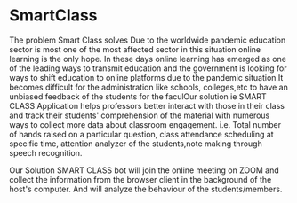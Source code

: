 # SmartClass

The problem Smart Class solves
Due to the worldwide pandemic education sector is most one of the most affected sector in this situation online learning is the only hope. In these days online learning has emerged as one of the leading ways to transmit education and the government is looking for ways to shift education to online platforms due to the pandemic situation.It becomes difficult for the administration like schools, colleges,etc to have an unbiased feedback of the students for the faculOur solution ie SMART CLASS Application helps professors better interact with those in their class and track their students' comprehension of the material with numerous ways to collect more data about classroom engagement. i.e. Total number of hands raised on a particular question, class attendance scheduling at specific time, attention analyzer of the students,note making through speech recognition.

Our Solution SMART CLASS bot will join the online meeting on ZOOM and collect the information from the browser client in the background of the host's computer. And will analyze the behaviour of the students/members.
